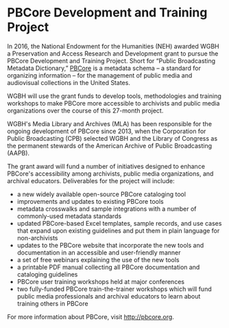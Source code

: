 # PBCore Development and Training Project

In 2016, the National Endowment for the Humanities (NEH) awarded WGBH a Preservation and Access Research and Development 
grant to pursue the PBCore Development and Training Project. Short for “Public Broadcasting Metadata Dictionary,” 
[PBCore](http://pbcore.org) is a metadata schema – a standard for organizing information – for the management of 
public media and audiovisual collections in the United States.

WGBH will use the grant funds to develop tools, methodologies and training workshops to make PBCore more 
accessible to archivists and public media organizations over the course of this 27-month project. 

WGBH's Media Library and Archives (MLA) has been responsible for the ongoing development of PBCore since 2013, when 
the Corporation for Public Broadcasting (CPB) selected WGBH and the Library of Congress as the permanent stewards 
of the American Archive of Public Broadcasting (AAPB). 

The grant award will fund a number of initiatives designed to enhance PBCore's accessibility among archivists, 
public media organizations, and archival educators. Deliverables for the project will include:

- a new widely available open-source PBCore cataloging tool
- improvements and updates to existing PBCore tools
- metadata crosswalks and sample integrations with a number of commonly-used metadata standards
- updated PBCore-based Excel templates, sample records, and use cases that expand upon existing guidelines and 
put them in plain language for non-archivists
- updates to the PBCore website that incorporate the new tools and documentation in an accessible and user-friendly manner
- a set of free webinars explaining the use of the new tools
- a printable PDF manual collecting all PBCore documentation and cataloging guidelines
- PBCore user training workshops held at major conferences
- two fully-funded PBCore train-the-trainer workshops which will fund public media professionals and archival 
educators to learn about training others in PBCore

For more information about PBCore, visit http://pbcore.org.
